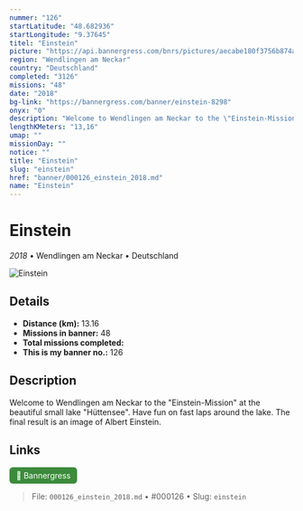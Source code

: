 ```yaml
---
nummer: "126"
startLatitude: "48.682936"
startLongitude: "9.37645"
titel: "Einstein"
picture: "https://api.bannergress.com/bnrs/pictures/aecabe180f3756b874a65b238f42aad1"
region: "Wendlingen am Neckar"
country: "Deutschland"
completed: "3126"
missions: "48"
date: "2018"
bg-link: "https://bannergress.com/banner/einstein-8298"
onyx: "0"
description: "Welcome to Wendlingen am Neckar to the \"Einstein-Mission\" at the beautiful small lake \"Hüttensee\". Have fun on fast laps around the lake. The final result is an image of Albert Einstein."
lengthKMeters: "13,16"
umap: ""
missionDay: ""
notice: ""
title: "Einstein"
slug: "einstein"
href: "banner/000126_einstein_2018.md"
name: "Einstein"
---
```

# Einstein

*2018* • Wendlingen am Neckar • Deutschland

![Einstein](https://api.bannergress.com/bnrs/pictures/aecabe180f3756b874a65b238f42aad1)



## Details
- **Distance (km):** 13.16
- **Missions in banner:** 48
- **Total missions completed:** 
- **This is my banner no.:** 126



## Description
Welcome to Wendlingen am Neckar to the "Einstein-Mission" at the beautiful small lake "Hüttensee". Have fun on fast laps around the lake. The final result is an image of Albert Einstein.



## Links
<a href="https://bannergress.com/banner/einstein-8298" target="_blank" style="display:inline-block;margin-right:8px;padding:6px 12px;background:#3c8b3c;color:#fff;text-decoration:none;border-radius:6px;">🔗 Bannergress</a>



> File: `000126_einstein_2018.md` • #000126 • Slug: `einstein`

